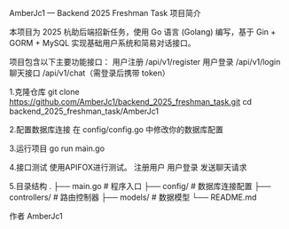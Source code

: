 AmberJc1 — Backend 2025 Freshman Task
项目简介

本项目为 2025 杭助后端招新任务，使用 Go 语言 (Golang) 编写，基于 Gin + GORM + MySQL 实现基础用户系统和简易对话接口。

项目包含以下主要功能接口：
用户注册 /api/v1/register
用户登录 /api/v1/login
聊天接口 /api/v1/chat（需登录后携带 token）

1.克隆仓库
git clone https://github.com/AmberJc1/backend_2025_freshman_task.git
cd backend_2025_freshman_task/AmberJc1


2.配置数据库连接
在 config/config.go 中修改你的数据库配置

3.运行项目
go run main.go


4.接口测试
使用APIFOX进行测试。
注册用户
用户登录
发送聊天请求

5.目录结构
.
├── main.go            # 程序入口
├── config/            # 数据库连接配置
├── controllers/       # 路由控制器
├── models/            # 数据模型
└── README.md

作者
AmberJc1